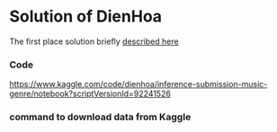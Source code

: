 # Solution of DienHoa

The first place solution briefly [described here](https://www.kaggle.com/competitions/kaggle-pog-series-s01e02/discussion/321281)

### Code

https://www.kaggle.com/code/dienhoa/inference-submission-music-genre/notebook?scriptVersionId=92241526


### command to download data from Kaggle

